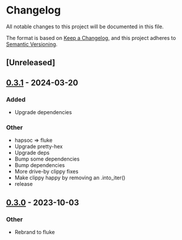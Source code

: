 # Changelog

All notable changes to this project will be documented in this file.

The format is based on [Keep a Changelog](https://keepachangelog.com/en/1.0.0/),
and this project adheres to [Semantic Versioning](https://semver.org/spec/v2.0.0.html).

## [Unreleased]

## [0.3.1](https://github.com/bearcove/fluke/compare/fluke-hpack-v0.3.0...fluke-hpack-v0.3.1) - 2024-03-20

### Added
- Upgrade dependencies

### Other
- hapsoc => fluke
- Upgrade pretty-hex
- Upgrade deps
- Bump some dependencies
- Bump dependencies
- More drive-by clippy fixes
- Make clippy happy by removing an .into_iter()
- release

## [0.3.0](https://github.com/bearcove/fluke/releases/tag/fluke-hpack-v0.3.0) - 2023-10-03

### Other

- Rebrand to fluke
